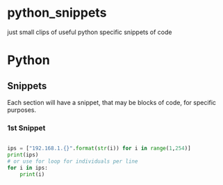 # python_snippets
just small clips of useful python specific snippets of code

# Python

## Snippets

Each section will have a snippet, that may be blocks of code, for specific purposes.

### 1st Snippet 
```python

ips = ["192.168.1.{}".format(str(i)) for i in range(1,254)]
print(ips)
# or use for loop for individuals per line
for i in ips:
	print(i)
```


